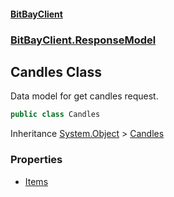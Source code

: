 #### [BitBayClient](./index.md 'index')
### [BitBayClient.ResponseModel](./BitBayClient-ResponseModel.md 'BitBayClient.ResponseModel')
## Candles Class
Data model for get candles request.  
```csharp
public class Candles
```
Inheritance [System.Object](https://docs.microsoft.com/en-us/dotnet/api/System.Object 'System.Object') &gt; [Candles](./BitBayClient-ResponseModel-Candles.md 'BitBayClient.ResponseModel.Candles')  
### Properties
- [Items](./BitBayClient-ResponseModel-Candles-Items.md 'BitBayClient.ResponseModel.Candles.Items')
